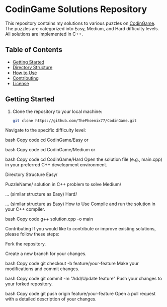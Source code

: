 # CodinGame Solutions Repository

This repository contains my solutions to various puzzles on [CodinGame](https://www.codingame.com/). The puzzles are categorized into Easy, Medium, and Hard difficulty levels. All solutions are implemented in C++.

## Table of Contents

- [Getting Started](#getting-started)
- [Directory Structure](#directory-structure)
- [How to Use](#how-to-use)
- [Contributing](#contributing)
- [License](#license)

## Getting Started

1. Clone the repository to your local machine:

   ```bash
   git clone https://github.com/ThePhoenix77/CodinGame.git
Navigate to the specific difficulty level:

bash
Copy code
cd CodinGame/Easy
or

bash
Copy code
cd CodinGame/Medium
or

bash
Copy code
cd CodinGame/Hard
Open the solution file (e.g., main.cpp) in your preferred C++ development environment.

Directory Structure
Easy/

PuzzleName/
solution in C++
problem to solve
Medium/

... (similar structure as Easy)
Hard/

... (similar structure as Easy)
How to Use
Compile and run the solution in your C++ compiler.

bash
Copy code
g++ solution.cpp -o main

Contributing
If you would like to contribute or improve existing solutions, please follow these steps:

Fork the repository.

Create a new branch for your changes.

bash
Copy code
git checkout -b feature/your-feature
Make your modifications and commit changes.

bash
Copy code
git commit -m "Add/Update feature"
Push your changes to your forked repository.

bash
Copy code
git push origin feature/your-feature
Open a pull request with a detailed description of your changes.
